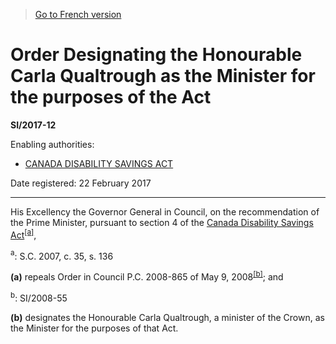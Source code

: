 > [Go to French version](/fr/Règlements/Textes%20réglementaires/2017/12.md)

# Order Designating the Honourable Carla Qualtrough as the Minister for the purposes of the Act

**SI/2017-12**

Enabling authorities: 
- [CANADA DISABILITY SAVINGS ACT](/en/Acts/Statutes%20of%20Canada/2007/c.%2035,%20s.%20136.md)

Date registered: 22 February 2017

----------

His Excellency the Governor General in Council, on the recommendation of the Prime Minister, pursuant to section 4 of the [Canada Disability Savings Act](/en/Acts/Statutes%20of%20Canada/2007/c.%2035,%20s.%20136.md)<sup><a href='#fn_81000-3-859-E_hq_13947'>[a]</a></sup>,

<a name='fn_81000-3-859-E_hq_13947'><sup>a</sup></a>: S.C. 2007, c. 35, s. 136<br />

**(a)** repeals Order in Council P.C. 2008-865 of May 9, 2008<sup><a href='#fn_81000-2-1107-E_hq_16217'>[b]</a></sup>; and

<a name='fn_81000-2-1107-E_hq_16217'><sup>b</sup></a>: SI/2008-55<br />



**(b)** designates the Honourable Carla Qualtrough, a minister of the Crown, as the Minister for the purposes of that Act.




